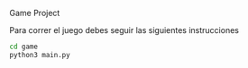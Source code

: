 Game Project 

Para correr el juego debes seguir las siguientes instrucciones

```sh
cd game
python3 main.py
```


